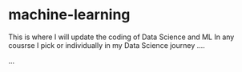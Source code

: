 # machine-learning
This is where I will update the coding of Data Science and ML In any cousrse I pick or individually in my Data Science journey ....

...
